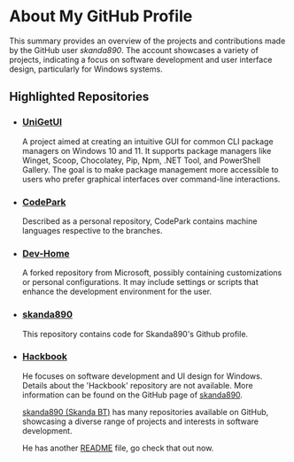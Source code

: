 <!DOCTYPE html>
<html lang="en">
<head>
    <meta charset="UTF-8">
    <meta name="viewport" content="width=device-width, initial-scale=1.0">
    </head>
     <body>
    <h1>About My GitHub Profile</h1>
    <p>This summary provides an overview of the projects and contributions made by the GitHub user <em>skanda890</em>. The account showcases a variety of projects, indicating a focus on software development and user interface design, particularly for Windows systems.</p>
    <h2>Highlighted Repositories</h2>
    <ul>
        <li>
            <h3><a href="https://github.com/skanda890/UniGetUI">UniGetUI</a></h3>
            <p>A project aimed at creating an intuitive GUI for common CLI package managers on Windows 10 and 11. It supports package managers like Winget, Scoop, Chocolatey, Pip, Npm, .NET Tool, and PowerShell Gallery. The goal is to make package management more accessible to users who prefer graphical interfaces over command-line interactions.</p>
        </li>
        <li>
            <h3><a href="https://github.com/skanda890/CodePark">CodePark</a></h3>
            <p>Described as a personal repository, CodePark contains machine languages respective to the branches.</p>
        </li>
        <li>
            <h3><a href="https://github.com/skanda890/Dev-Home">Dev-Home</a></h3>
            <p>A forked repository from Microsoft, possibly containing customizations or personal configurations. It may include settings or scripts that enhance the development environment for the user.</p>
        </li>
        <li>
            <h3><a href="https://github.com/skanda890/skanda890">skanda890</a></h3>
            <p>This repository contains code for Skanda890's Github profile.</p>
         </li>
        <!-- Placeholder for additional repositories -->
        <!-- Add more <li> elements here with other repositories -->
    <li>
    <h3><a href="https://github.com/skanda890/Hackbook">Hackbook</a></h3>
    <p>
    He focuses on software development and UI design for Windows. Details about the 'Hackbook' repository are not available. More information can be found on the GitHub page of <a href="https://github.com/skanda890"> skanda890<a>.
    </p>
    </li>
    
<p><a href="github.com/skanda890">skanda890 (Skanda BT)</a> has many repositories available on GitHub, showcasing a diverse range of projects and interests in software development.</p>
<p>He has another <a href="https://github.com/skanda890/skanda890/blob/HTML/README-adventure.md">README</a> file, go check that out now.</p></p>
</body>
</html>
